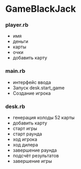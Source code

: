 # GameBlackJack
### player.rb 
* имя 
* деньги 
* карты 
* очки
* добавить карту

### main.rb 
* интерфейс ввода
* Запуск desk.start_game
* Создание игрока

### desk.rb
* генерация колоды 52 карты
* добавить карту
* старт игры
* старт раунда
* ход игрока
* ход дилера
* завершение раунда
* подсчёт результатов
* завершение игры
